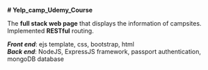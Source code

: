<strong># Yelp_camp_Udemy_Course</strong>

The <strong>full stack web page</strong> that displays the information of campsites. Implemented <strong>RESTful</strong> routing. 

<strong><i>Front end</i></strong>: ejs template, css, bootstrap, html <br />
<strong><i>Back end</i></strong>: NodeJS, ExpressJS framework, passport authentication, mongoDB database
